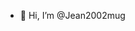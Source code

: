 - 👋 Hi, I’m @Jean2002mug


<!---
Jean2002mug/Jean2002mug is a ✨ special ✨ repository because its `README.md` (this file) appears on your GitHub profile.
You can click the Preview link to take a look at your changes.
--->
